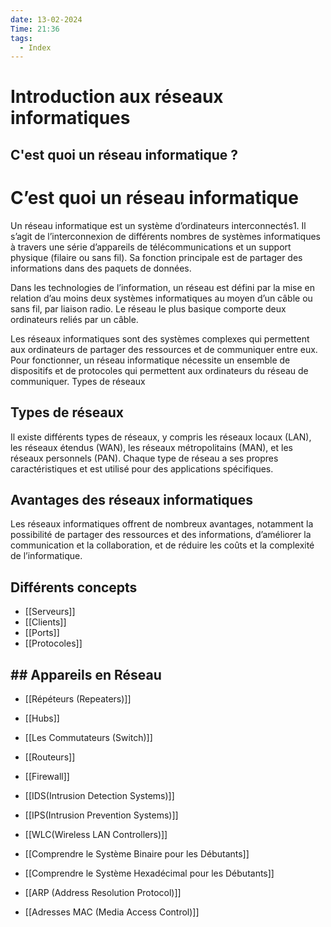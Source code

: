 ```yaml
---
date: 13-02-2024
Time: 21:36
tags:
  - Index
---
```

# Introduction aux réseaux informatiques
## C'est quoi un réseau informatique ?
# C’est quoi un réseau informatique

Un réseau informatique est un système d’ordinateurs interconnectés1. Il s’agit de l’interconnexion de différents nombres de systèmes informatiques à travers une série d’appareils de télécommunications et un support physique (filaire ou sans fil). Sa fonction principale est de partager des informations dans des paquets de données.

Dans les technologies de l’information, un réseau est défini par la mise en relation d’au moins deux systèmes informatiques au moyen d’un câble ou sans fil, par liaison radio. Le réseau le plus basique comporte deux ordinateurs reliés par un câble.

Les réseaux informatiques sont des systèmes complexes qui permettent aux ordinateurs de partager des ressources et de communiquer entre eux. Pour fonctionner, un réseau informatique nécessite un ensemble de dispositifs et de protocoles qui permettent aux ordinateurs du réseau de communiquer.
Types de réseaux
## Types de réseaux

Il existe différents types de réseaux, y compris les réseaux locaux (LAN), les réseaux étendus (WAN), les réseaux métropolitains (MAN), et les réseaux personnels (PAN). Chaque type de réseau a ses propres caractéristiques et est utilisé pour des applications spécifiques.

## Avantages des réseaux informatiques

Les réseaux informatiques offrent de nombreux avantages, notamment la possibilité de partager des ressources et des informations, d’améliorer la communication et la collaboration, et de réduire les coûts et la complexité de l’informatique.
## Différents concepts
- [[Serveurs]]
- [[Clients]]
- [[Ports]]
- [[Protocoles]]
## ## Appareils en Réseau
- [[Répéteurs (Repeaters)]]
- [[Hubs]]
- [[Les Commutateurs (Switch)]]
- [[Routeurs]]
- [[Firewall]]
- [[IDS(Intrusion Detection Systems)]]
- [[IPS(Intrusion Prevention Systems)]]
- [[WLC(Wireless LAN Controllers)]]

- [[Comprendre le Système Binaire pour les Débutants]]
- [[Comprendre le Système Hexadécimal pour les Débutants]]
- [[ARP (Address Resolution Protocol)]]
- [[Adresses MAC (Media Access Control)]]